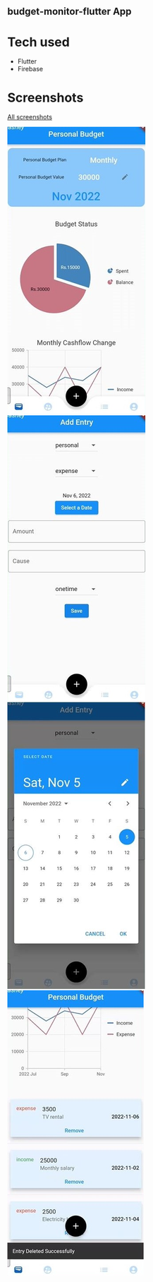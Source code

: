 ## budget-monitor-flutter App

# Tech used
- Flutter
- Firebase

# Screenshots
[All screenshots](./screenshots)

![1](./screenshots/1.jpg)
![2](./screenshots/2.JPG)
![3](./screenshots/3.JPG)
![4](./screenshots/4.JPG)
